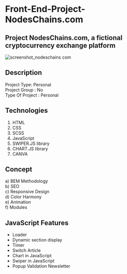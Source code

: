 # Front-End-Project-NodesChains.com
## Project NodesChains.com, a fictional cryptocurrency exchange platform
![screenshot_nodeschains com](https://github.com/GMKRAKEN23/Front-End-Project-NodesChains.com/assets/149949090/aad94e09-103d-4bb2-9569-8fe6624e654e)
## Description 
Project Type: Personal        
Project Group : No  
Type Of Project : Personal
## Technologies 
1. HTML
2. CSS
3. SCSS
4. JavaScript
5. SWIPER.JS library
6. CHART.JS library
7. CANVA

## Concept 
a) BEM Methodology     
b) SEO    
c) Responsive Design    
d) Color Harmony  
e) Animation  
f) Modules

## JavaScript Features
- Loader
- Dynamic section display
- Timer
- Switch Article
- Chart in JavaScript
- Swiper in JavaScript
- Popup Validation Newsletter
